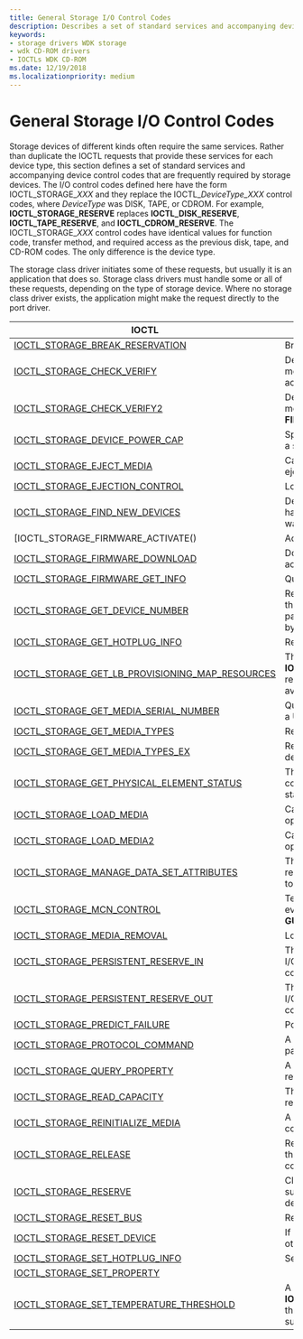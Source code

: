 ```yaml
---
title: General Storage I/O Control Codes
description: Describes a set of standard services and accompanying device control codes that are frequently required by storage devices.
keywords:
- storage drivers WDK storage
- wdk CD-ROM drivers
- IOCTLs WDK CD-ROM
ms.date: 12/19/2018
ms.localizationpriority: medium
---
```


# General Storage I/O Control Codes

Storage devices of different kinds often require the same services. Rather than duplicate the IOCTL requests that provide these services for each device type, this section defines a set of standard services and accompanying device control codes that are frequently required by storage devices. The I/O control codes defined here have the form IOCTL_STORAGE_*XXX* and they replace the IOCTL_*DeviceType_XXX* control codes, where *DeviceType* was DISK, TAPE, or CDROM. For example, **IOCTL_STORAGE_RESERVE** replaces **IOCTL_DISK_RESERVE**, **IOCTL_TAPE_RESERVE**, and **IOCTL_CDROM_RESERVE**. The IOCTL_STORAGE_*XXX* control codes have identical values for function code, transfer method, and required access as the previous disk, tape, and CD-ROM codes. The only difference is the device type.

The storage class driver initiates some of these requests, but usually it is an application that does so. Storage class drivers must handle some or all of these requests, depending on the type of storage device. Where no storage class driver exists, the application might make the request directly to the port driver.

|IOCTL|Description|
|----|----|
|[IOCTL_STORAGE_BREAK_RESERVATION]()|Breaks a disk reservation.|
|[IOCTL_STORAGE_CHECK_VERIFY]()|Determines whether the media has changed on a removable-media device that the caller has opened for read or write access.|
|[IOCTL_STORAGE_CHECK_VERIFY2]()|Determines whether the media has changed on a removable-media device - the caller has opened with **FILE_READ_ATTRIBUTES**.|
|[IOCTL_STORAGE_DEVICE_POWER_CAP]()|Specifies a maximum operational power consumption level for a storage device.|
|[IOCTL_STORAGE_EJECT_MEDIA]()|Causes the device to eject the media if the device supports ejection capabilities.|
|[IOCTL_STORAGE_EJECTION_CONTROL]()|Locks the device to prevent removal of the media.|
|[IOCTL_STORAGE_FIND_NEW_DEVICES]()|Determines whether another device that the driver supports has been connected to the I/O bus, either since the system was booted or since the driver last processed this request.|
|[IOCTL_STORAGE_FIRMWARE_ACTIVATE()|Activates a firmware image on a storage device.|
|[IOCTL_STORAGE_FIRMWARE_DOWNLOAD]()|Downloads a firmware image to a storage device, but does not activate it.|
|[IOCTL_STORAGE_FIRMWARE_GET_INFO]()|Queries a storage device for detailed firmware information.|
|[IOCTL_STORAGE_GET_DEVICE_NUMBER]()|Returns a **STORAGE_DEVICE_NUMBER** structure that contains the FILE_DEVICE_XXX type, device number, and, for a partitionable device, the partition number assigned to a device by the driver when the device is started.|
|[IOCTL_STORAGE_GET_HOTPLUG_INFO]()|Retrieves the hotplug configuration of the specified device.|
|[IOCTL_STORAGE_GET_LB_PROVISIONING_MAP_RESOURCES]()|The **IOCTL_STORAGE_GET_LB_PROVISIONING_MAP_RESOURCES** request is sent to the storage class driver to determine available and used mapping resources on a storage device.|
|[IOCTL_STORAGE_GET_MEDIA_SERIAL_NUMBER]()|Queries the USB generic parent driver for the serial number of a USB device.|
|[IOCTL_STORAGE_GET_MEDIA_TYPES]()|Returns information about the geometry of floppy drives.|
|[IOCTL_STORAGE_GET_MEDIA_TYPES_EX]()|Returns information about the types of media supported by a device.|
|[IOCTL_STORAGE_GET_PHYSICAL_ELEMENT_STATUS]()|The **IOCTL_STORAGE_GET_PHYSICAL_ELEMENT_STATUS** control code queries for and returns the physical element status from a device.|
|[IOCTL_STORAGE_LOAD_MEDIA]()|Causes media to be loaded in a device that the caller has opened for read or write access.|
|[IOCTL_STORAGE_LOAD_MEDIA2]()|Causes media to be loaded in a device that the caller has opened with **FILE_READ_ATTRIBUTES**.|
|[IOCTL_STORAGE_MANAGE_DATA_SET_ATTRIBUTES]()|This **IOCTL_STORAGE_MANAGE_DATA_SET_ATTRIBUTES** request is used to send a manage data set attributes request to a storage device.|
|[IOCTL_STORAGE_MCN_CONTROL]()|Temporarily enables or disables delivery of the custom PnP events **GUID_IO_MEDIA_ARRIVAL** and **GUID_IO_MEDIA_REMOVAL** on a removable-media device.|
|[IOCTL_STORAGE_MEDIA_REMOVAL]()|Locks the device to prevent removal of the media.|
|[IOCTL_STORAGE_PERSISTENT_RESERVE_IN]()|The generic storage class driver (classpnp.sys) exposes an I/O control (IOCTL) interface for issuing Persistent Reserve In commands.|
|[IOCTL_STORAGE_PERSISTENT_RESERVE_OUT]()|The generic storage class driver (classpnp.sys) exposes an I/O control (IOCTL) interface for issuing Persistent Reserve Out commands.|
|[IOCTL_STORAGE_PREDICT_FAILURE]()|Polls for a prediction of device failure.|
|[IOCTL_STORAGE_PROTOCOL_COMMAND]()|A driver can use **IOCTL_STORAGE_PROTOCOL_COMMAND** to pass vendor-specific commands to a storage device|
|[IOCTL_STORAGE_QUERY_PROPERTY]()|A driver can use **IOCTL_STORAGE_QUERY_PROPERTY** to return properties of a storage device or adapter.|
|[IOCTL_STORAGE_READ_CAPACITY]()|The **IOCTL_STORAGE_READ_CAPACITY** request returns the read capacity information for the target storage device.|
|[IOCTL_STORAGE_REINITIALIZE_MEDIA]()|A driver can use the **IOCTL_STORAGE_REINITIALIZE_MEDIA** control code to reinitialize/erase a device.|
|[IOCTL_STORAGE_RELEASE]()|Releases a device previously reserved for the exclusive use of the caller on a bus that supports multiple initiators and the concept of reserving a device, such as a SCSI bus.|
|[IOCTL_STORAGE_RESERVE]()|Claims a device for the exclusive use of the caller on a bus that supports multiple initiators and the concept of reserving a device, such as a SCSI bus.|
|[IOCTL_STORAGE_RESET_BUS]()|Resets an I/O bus and, indirectly, each device on the bus.|
|[IOCTL_STORAGE_RESET_DEVICE]()|If possible, resets a non-SCSI storage device without affecting other devices on the bus.|
|[IOCTL_STORAGE_SET_HOTPLUG_INFO]()|Sets the hotplug configuration of the specified device.|
|[IOCTL_STORAGE_SET_PROPERTY]()|
|[IOCTL_STORAGE_SET_TEMPERATURE_THRESHOLD]()|A driver can use **IOCTL_STORAGE_SET_TEMPERATURE_THRESHOLD** to set the temperature threshold of a storage device (when supported by the hardware).|